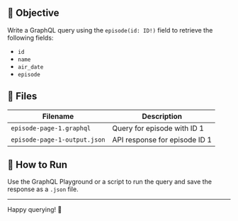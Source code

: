 
## 📌 Objective

Write a GraphQL query using the `episode(id: ID!)` field to retrieve the following fields:
- `id`
- `name`
- `air_date`
- `episode`

## 📁 Files

| Filename | Description |
|----------|-------------|
| `episode-page-1.graphql` | Query for episode with ID 1 |
| `episode-page-1-output.json` | API response for episode ID 1 |

## 🧪 How to Run

Use the GraphQL Playground or a script to run the query and save the response as a `.json` file.

---

Happy querying! 🚀
